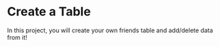 # Create a Table
In this project, you will create your own friends table and add/delete data from it!

